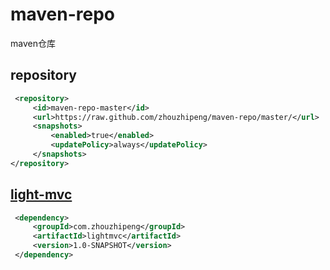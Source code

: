 # maven-repo
maven仓库

## repository
```xml
 <repository>
     <id>maven-repo-master</id>
     <url>https://raw.github.com/zhouzhipeng/maven-repo/master/</url>
     <snapshots>
         <enabled>true</enabled>
         <updatePolicy>always</updatePolicy>
     </snapshots>
</repository>
```


## [light-mvc](https://github.com/zhouzhipeng/light-mvc)
```xml
 <dependency>
     <groupId>com.zhouzhipeng</groupId>
     <artifactId>lightmvc</artifactId>
     <version>1.0-SNAPSHOT</version>
 </dependency>
```
